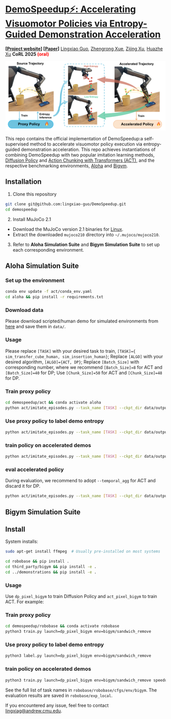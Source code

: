 # [DemoSpeedup⚡: Accelerating Visuomotor Policies via Entropy-Guided Demonstration Acceleration ](https://demospeedup.github.io/)
**[[Project website](https://demospeedup.github.io/)] [[Paper](https://arxiv.org/html/2506.05064v1)]**
[Lingxiao Guo](https://lingxiao-guo.github.io/), [Zhengrong Xue](https://steven-xzr.github.io/), [Zijing Xu](https://demospeedup.github.io/), [Huazhe Xu](http://hxu.rocks/)
**CoRL 2025 <span style="color:red">(oral)</span>**

![](media/teaser.png)

This repo contains the official implementation of DemoSpeedup:a self-supervised method to accelerate visuomotor policy execution via entropy-guided demonstration acceleration.  This repo achieves instantiations of combining DemoSpeedup with two popular imitation learning methods, [Diffusion Policy](https://arxiv.org/abs/2303.04137) and [Action Chunking with Transformers (ACT)](https://arxiv.org/abs/2304.13705), and the respective benchmarking environments, [Aloha](https://github.com/lucys0/awe) and [Bigym](https://chernyadev.github.io/bigym/).


## Installation
1. Clone this repository
```bash
git clone git@github.com:lingxiao-guo/DemoSpeedup.git
cd demospeedup
```

2. Install MuJoCo 2.1
* Download the MuJoCo version 2.1 binaries for [Linux](https://mujoco.org/download/mujoco210-linux-x86_64.tar.gz).
* Extract the downloaded `mujoco210` directory into `~/.mujoco/mujoco210`.

3. Refer to  **Aloha Simulation Suite** and **Bigym Simulation Suite** to set up each corresponding environment.


## Aloha Simulation Suite
### Set up the environment
```bash
conda env update -f act/conda_env.yaml
cd aloha && pip install -r requirements.txt 
```

### Download data
Please download scripted/human demo for simulated environments from [here](https://drive.google.com/drive/folders/1gPR03v05S1xiInoVJn7G7VJ9pDCnxq9O) and save them in `data/`.



### Usage
Please replace `[TASK]` with your desired task to train, `[TASK]={ sim_transfer_cube_human, sim_insertion_human}`; Replace `[ALGO]` with your desired algorithm, `[ALGO]={ACT, DP}`; Replace `[Batch_Size]` with corresponding number, where we recommend `[Batch_Size]=8` for ACT and `[Batch_Size]=40` for DP; Use `[Chunk_Size]=50` for ACT and `[Chunk_Size]=48` for DP.


### Train proxy policy
```bash
cd demospeedup/act && conda activate aloha
python act/imitate_episodes.py --task_name [TASK] --ckpt_dir data/outputs/[ALGO]_ckpt/[TASK] --policy_class [ALGO] --kl_weight 10 --chunk_size [Chunk_Size] --hidden_dim 512 --batch_size [Batch_Size] --dim_feedforward 3200 --num_epochs 16000 --lr 1e-5 --seed 0 --temporal_agg 
```
### Use proxy policy to label demo entropy 
```bash
python act/imitate_episodes.py --task_name [TASK] --ckpt_dir data/outputs/[ALGO]_ckpt/[TASK] --policy_class [ALGO] --kl_weight 10 --chunk_size [Chunk_Size] --hidden_dim 512 --batch_size [Batch_Size] --dim_feedforward 3200 --num_epochs 16000 --lr 1e-5 --seed 0 --temporal_agg  --label
```
### train policy on accelerated demos
```bash
python act/imitate_episodes.py --task_name [TASK] --ckpt_dir data/outputs/[ALGO]_ckpt/[TASK] --policy_class [ALGO] --kl_weight 10 --chunk_size [Chunk_Size] --hidden_dim 512 --batch_size [Batch_Size] --dim_feedforward 3200 --num_epochs 16000 --lr 1e-5 --seed 0 --temporal_agg   --speedup
```
### eval accelerated policy 
During evaluation, we recommend to adopt `--temporal_agg` for ACT and discard it for DP.
```bash
python act/imitate_episodes.py --task_name [TASK] --ckpt_dir data/outputs/[ALGO]_ckpt/[TASK] --policy_class [ALGO] --kl_weight 10 --chunk_size [Chunk_Size] --hidden_dim 512 --batch_size [Batch_Size] --dim_feedforward 3200 --num_epochs 16000 --lr 1e-5 --seed 0 --temporal_agg  --speedup --eval
```


## Bigym Simulation Suite

## Install

System installs:

```bash
sudo apt-get install ffmpeg  # Usually pre-installed on most systems
```

```bash
cd robobase && pip install .
cd third_party/bigym && pip install -e .
cd ../demonstrations && pip install -e .
```

### Usage
Use `dp_pixel_bigym` to train Diffusion Policy and `act_pixel_bigym` to train ACT. For example:

### Train proxy policy
```bash
cd demospeedup/robobase && conda activate robobase
python3 train.py launch=dp_pixel_bigym env=bigym/sandwich_remove
```

### Use proxy policy to label demo entropy 
```bash
python3 label.py launch=dp_pixel_bigym env=bigym/sandwich_remove 
```

### train policy on accelerated demos
```bash
python3 train.py launch=dp_pixel_bigym env=bigym/sandwich_remove speedup=True 
```


See the full list of task names in `robobase/robobase/cfgs/env/bigym`. The evaluation results are saved in  `robobase/exp_local`.

If you encountered any issue, feel free to contact lingxiag@andrew.cmu.edu.

